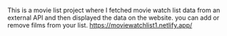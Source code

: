 This is a movie list project where I fetched movie watch list data from an external API and then displayed the data on the website. you can add or remove films from your list.                                                                           https://moviewatchlist1.netlify.app/      
 
